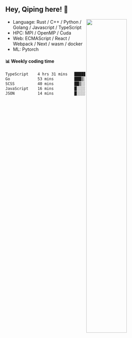 

## Hey, Qiping here! :wave:

[<img align="right" width="50%" src="https://github-readme-stats.vercel.app/api?username=ppppqp&theme=dark&show_icons=true">](https://metrics.lecoq.io/ppppqp?template=classic)



-   Language: Rust / C++ / Python / Golang / Javascript / TypeScript
-   HPC: MPI / OpenMP / Cuda
-   Web: ECMAScript / React / Webpack / Next / wasm / docker
-   ML: Pytorch



#### :bar_chart: Weekly coding time

<!--START_SECTION:waka-->

```txt
TypeScript    4 hrs 31 mins   ████████████████▒░░░░░░░░   64.74 %
Go            53 mins         ███▒░░░░░░░░░░░░░░░░░░░░░   12.68 %
SCSS          40 mins         ██▒░░░░░░░░░░░░░░░░░░░░░░   09.65 %
JavaScript    16 mins         █░░░░░░░░░░░░░░░░░░░░░░░░   04.01 %
JSON          14 mins         █░░░░░░░░░░░░░░░░░░░░░░░░   03.47 %
```

<!--END_SECTION:waka-->
